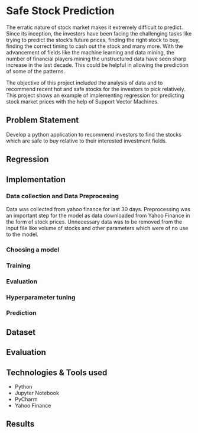 # Safe Stock Prediction
The erratic nature of stock market makes it extremely difficult to predict. Since its inception, the investors have been facing the challenging tasks like trying to predict the stock’s future prices, finding the right stock to buy, finding the correct timing to cash out the stock and many more. With the advancement of fields like the machine learning and data mining, the number of financial players mining the unstructured data have seen sharp increase in the last decade. This could be helpful in allowing the prediction of some of the patterns.

The objective of this project included the analysis of data and to recommend recent hot and safe stocks for the investors to pick relatively. This project shows an example of implementing regression for predicting stock market prices with the help of Support Vector Machines.

## Problem Statement
Develop a python application to recommend investors to find the stocks which are safe to buy relative to their interested investment fields.

## Regression

## Implementation

### Data collection and Data Preprocesing
Data was collected from yahoo finance for last 30 days. Preprocessing was an important step for the model as data downloaded from Yahoo Finance in the form of stock prices. Unnecessary data was to be removed from the input file like volume of stocks and other parameters which were of no use to the model.

### Choosing a model

### Training

### Evaluation

### Hyperparameter tuning

### Prediction

## Dataset
   
## Evaluation

## Technologies & Tools used
 - Python 
 - Jupyter Notebook
 - PyCharm
 - Yahoo Finance

## Results











